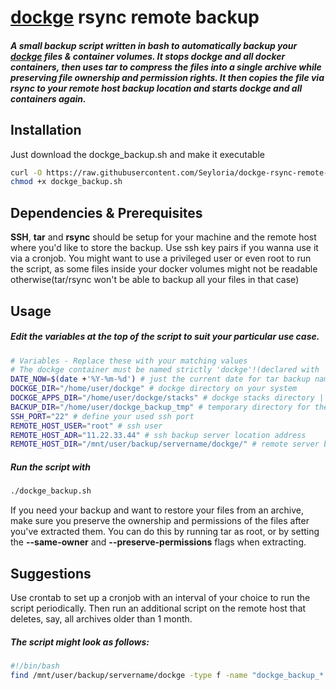 # [dockge](https://github.com/louislam/dockge "dockge") rsync remote backup

##### A small backup script written in bash to automatically backup your [dockge](https://github.com/louislam/dockge "dockge") files & container volumes. It stops dockge and all docker containers, then uses tar to compress the files into a single archive while preserving file ownership and permission rights. It then copies the file via rsync to your remote host backup location and starts dockge and all containers again.


## Installation

Just download the dockge_backup.sh and make it executable 

```sh
curl -O https://raw.githubusercontent.com/Seyloria/dockge-rsync-remote-backup/main/dockge_backup.sh && \
chmod +x dockge_backup.sh
```


## Dependencies & Prerequisites
**SSH**, **tar** and **rsync** should be setup for your machine and the remote host where you'd like to store the backup. Use ssh key pairs if you wanna use it via a cronjob. You might want to use a privileged user or even root to run the script, as some files inside your docker volumes might not be readable otherwise(tar/rsync won't be able to backup all your files in that case)


## Usage

##### Edit the variables at the top of the script to suit your particular use case.

```sh
# Variables - Replace these with your matching values
# The dockge container must be named strictly 'dockge'!(declared with 'container_name: dockge' in the dockge related compose.yaml)
DATE_NOW=$(date +'%Y-%m-%d') # just the current date for tar backup naming
DOCKGE_DIR="/home/user/dockge" # dockge directory on your system
DOCKGE_APPS_DIR="/home/user/dockge/stacks" # dockge stacks directory | where the docker containers are located
BACKUP_DIR="/home/user/dockge_backup_tmp" # temporary directory for the backup tar file. Usually a folder in your home dir. DON'T create in advance!
SSH_PORT="22" # define your used ssh port
REMOTE_HOST_USER="root" # ssh user
REMOTE_HOST_ADR="11.22.33.44" # ssh backup server location address
REMOTE_HOST_DIR="/mnt/user/backup/servername/dockge/" # remote server backup path
```
##### Run the script with
```sh
./dockge_backup.sh
```

If you need your backup and want to restore your files from an archive, make sure you preserve the ownership and permissions of the files after you've extracted them. You can do this by running tar as root, or by setting the **--same-owner** and **--preserve-permissions** flags when extracting.


## Suggestions
Use crontab to set up a cronjob with an interval of your choice to run the script periodically. Then run an additional script on the remote host that deletes, say, all archives older than 1 month.
##### The script might look as follows:
```sh
#!/bin/bash
find /mnt/user/backup/servername/dockge -type f -name "dockge_backup_*.tar.gz" -mtime +30 -delete
```
